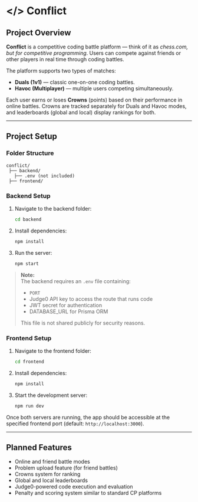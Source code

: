 # </> Conflict

## Project Overview
**Conflict** is a competitive coding battle platform — think of it as *chess.com, but for competitive programming*.
Users can compete against friends or other players in real time through coding battles.

The platform supports two types of matches:
- **Duals (1v1)** — classic one-on-one coding battles.
- **Havoc (Multiplayer)** — multiple users competing simultaneously.

Each user earns or loses **Crowns** (points) based on their performance in online battles.
Crowns are tracked separately for Duals and Havoc modes, and leaderboards (global and local) display rankings for both.

---

## Project Setup

### Folder Structure
```
conflict/
 ├── backend/
   ├── .env (not included)
 ├── frontend/
```

### Backend Setup
1. Navigate to the backend folder:
   ```bash
   cd backend
   ```
2. Install dependencies:
   ```bash
   npm install
   ```
3. Run the server:
   ```bash
   npm start
   ```

> **Note:**  
> The backend requires an `.env` file containing:
> - `PORT`
> - Judge0 API key to access the route that runs code
> - JWT secret for authentication  
> - DATABASE_URL for Prisma ORM
>  
> This file is not shared publicly for security reasons.

### Frontend Setup
1. Navigate to the frontend folder:
   ```bash
   cd frontend
   ```
2. Install dependencies:
   ```bash
   npm install
   ```
3. Start the development server:
   ```bash
   npm run dev
   ```

Once both servers are running, the app should be accessible at the specified frontend port (default: `http://localhost:3000`).

---

## Planned Features
- Online and friend battle modes  
- Problem upload feature (for friend battles)  
- Crowns system for ranking  
- Global and local leaderboards  
- Judge0-powered code execution and evaluation  
- Penalty and scoring system similar to standard CP platforms